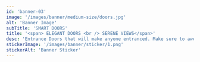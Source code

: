 ```yaml
---
id: 'banner-03'
image: '/images/banner/medium-size/doors.jpg'
alt: 'Banner Image'
subTitle: 'SMART DOORS'
title: '<span> ELEGANT DOORS <br /> SERENE VIEWS</span>'
desc: 'Entrance Doors that will make anyone entranced. Make sure to awe your visitors with EZHOME custom Doors.'
stickerImage: '/images/banner/sticker/1.png'
stickerAlt: 'Banner Sticker'
---
```

